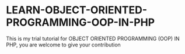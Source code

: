 # LEARN-OBJECT-ORIENTED-PROGRAMMING-OOP-IN-PHP
This is my trial tutorial for OBJECT ORIENTED PROGRAMMING (OOP) IN PHP, you are welcome to give your contribution 
